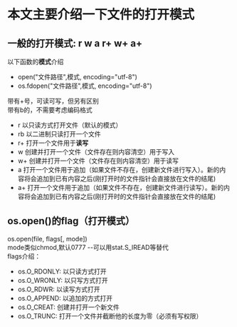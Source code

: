 # 本文主要介绍一下文件的打开模式

## 一般的打开模式: r w a r+ w+ a+
以下函数的**模式**介绍<br>
- open("文件路径",模式, encoding="utf-8")
- os.fdopen("文件路径",模式, encoding="utf-8")

带有+号，可读可写，但另有区别<br>
带有b的，不需要考虑编码格式<br>

- r  以只读方式打开文件（默认的模式）
- rb 以二进制只读打开一个文件
- r+ 打开一个文件用于**读写**
- w  创建并打开一个文件（文件存在则内容清空）用于写入
- w+ 创建并打开一个文件（文件存在则内容清空）用于读写
- a  打开一个文件用于追加（如果文件不存在，创建新文件进行写入）。新的内容将会追加到已有内容之后(刚打开时的文件指针会直接放在文件的结尾)<br>
- a+ 打开一个文件用于追加（如果文件不存在，创建新文件进行读写）。新的内容将会追加到已有内容之后(刚打开时的文件指针会直接放在文件的结尾)<br>

## os.open()的flag（打开模式）
os.open(file, flags[, mode]) <br>
mode类似chmod,默认0777 --可以用stat.S_IREAD等替代 <br>
flags介绍：<br>
- os.O_RDONLY: 以只读方式打开
- os.O_WRONLY: 以只写方式打开
- os.O_RDWR: 以读写方式打开
- os.O_APPEND: 以追加的方式打开
- os.O_CREAT: 创建并打开一个新文件
- os.O_TRUNC: 打开一个文件并截断他的长度为零（必须有写权限）
